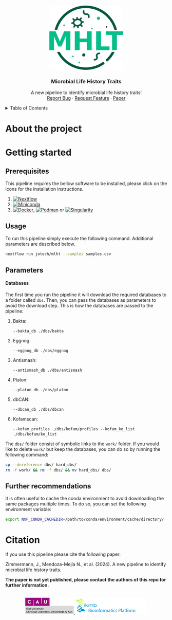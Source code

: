 
<br />
<div align="center">
  <a href="https://github.com/jotech/mlht">
    <img src="assets/bitmap.png" alt="Logo" height="200">
  </a>

  <h3 align="center">Microbial Life History Traits</h3>

  <p align="center">
    A new pipeline to identify microbial life history traits!
    <br />
    <a href="https://github.com/jotech/mlht/issues">Report Bug</a>
    ·
    <a href="https://github.com/jotech/mlht/issues">Request Feature</a>
    ·
    <a href="https://github.com/jotech/mlht">Paper</a>
  </p>
</div>


<!-- TABLE OF CONTENTS -->
<details>
  <summary>Table of Contents</summary>
  <ol>
    <li>
      <a href="#about-the-project">About The Project</a>
    </li>
    <li>
      <a href="#getting-started">Getting Started</a>
      <ul>
        <li><a href="#prerequisites">Prerequisites</a></li>
        <li><a href="#usage">Usage</a></li>
        <li><a href="#parameters">Parameters</a></li>
        <li><a href="#further-recommendations">Further recomendations</a></li>
      </ul>
    </li>
    <li><a href="#citation">Citation</a></li>
  </ol>
</details>

# About the project
# Getting started
## Prerequisites
This pipeline requires the bellow software to be installed, please click on the icons for the installation instructions.
 1. [![Nextflow][Nextflow]][Nextflow-url]
 2. [![Miniconda][Miniconda]][Miniconda-url]
 3. [![Docker]][Docker-url], [![Podman]][Podman-url] or [![Singularity]][Singularity-url]


## Usage
To run this pipeline simply execute the following command. Additional parameters are described below.
   ```sh
   nextflow run jotech/mlht --samples samples.csv
   ```

## Parameters
#### Databases
The first time you run the pipeline it will download the required databases to a folder called `dbs`. Then, you can pass the databases as parameters to avoid the download step. This is how the databases are passed to the pipeline:

 1. Bakta:
    ```
    --bakta_db ./dbs/bakta
    ```
 2. Eggnog:
    ```
    --eggnog_db ./dbs/eggnog
    ```
 3. Antismash:
    ```
    --antismash_db ./dbs/antismash
    ```
 4. Platon:
    ```
    --platon_db ./dbs/platon
    ```
 5. dbCAN:
    ```
    --dbcan_db ./dbs/dbcan
    ```
 6. Kofamscan:
    ```
    --kofam_profiles ./dbs/kofam/profiles --kofam_ko_list ./dbs/kofam/ko_list
    ```

The `dbs/` folder consist of symbolic links to the `work/` folder. If you would like to delete `work/` but keep the databases, you can do so by running the following command:
```sh
cp --dereference dbs/ hard_dbs/
rm -f work/ && rm -f dbs/ && mv hard_dbs/ dbs/
```
## Further recommendations
It is often useful to cache the conda environment to avoid downloading the same packages multiple times. To do so, you can set the following environment variable:
```sh
export NXF_CONDA_CACHEDIR=/path/to/conda/environment/cache/directory/
```

# Citation
If you use this pipeline please cite the following paper:

Zimmermann, J., Mendoza-Mejía N., et al. (2024). A new pipeline to identify microbial life history traits.

**The paper is not yet published, please contact the authors of this repo for further information.**

<br />
<div align="center">
  <a href="https://www.uni-kiel.de/de/">
    <img src="assets/cau-logo.png" alt="CAU" height="50">
  </a>
  <a href="https://www.ikmb.uni-kiel.de/">
    <img src="assets/ikmb_logo.png" alt="IKMB" height="50">
  </a>
</div>

<!-- MARKDOWN LINKS & IMAGES -->
<!-- https://www.markdownguide.org/basic-syntax/#reference-style-links -->

[Nextflow]: https://img.shields.io/badge/Nextflow-0dc09d
[Nextflow-url]: https://www.nextflow.io/docs/latest/getstarted.html
[Anaconda]: https://img.shields.io/badge/Anaconda-43b02a?logo=anaconda&logoColor=white
[Anaconda-url]: https://docs.conda.io/en/latest/miniconda.html
[Miniconda]: https://img.shields.io/badge/Miniconda-43b02a?logo=anaconda&logoColor=white
[Miniconda-url]: https://docs.conda.io/en/latest/miniconda.html
[Docker]: https://img.shields.io/badge/Docker-2496ed?logo=docker&logoColor=white
[Docker-url]: https://docs.docker.com/get-docker/
[Podman]: https://img.shields.io/badge/Podman-892CA0?logo=podman&logoColor=white
[Podman-url]: https://podman.io/getting-started/installation
[Singularity]: https://img.shields.io/badge/Singularity%20%28Apptiner%29-2496ed
[Singularity-url]: https://apptainer.org/docs/user/main/quick_start.html

